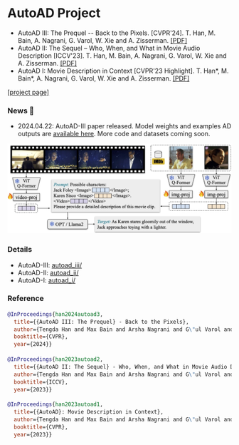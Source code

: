# AutoAD Project

* AutoAD III: The Prequel -- Back to the Pixels. [CVPR'24]. T. Han, M. Bain, A. Nagrani, G. Varol, W. Xie and A. Zisserman. [[PDF]](https://www.robots.ox.ac.uk/~vgg/publications/2024/Han24/han24.pdf)
* AutoAD II: The Sequel – Who, When, and What in Movie Audio Description [ICCV'23]. T. Han, M. Bain, A. Nagrani, G. Varol, W. Xie and A. Zisserman. [[PDF]](https://www.robots.ox.ac.uk/~vgg/publications/2023/Han23a/han23a.pdf)
* AutoAD I: Movie Description in Context [CVPR'23 Highlight]. T. Han*, M. Bain*, A. Nagrani, G. Varol, W. Xie and A. Zisserman. [[PDF]](https://www.robots.ox.ac.uk/~vgg/publications/2023/Han23/han23.pdf)

[[project page]](https://www.robots.ox.ac.uk/~vgg/research/autoad/)

### News :mega:
* 2024.04.22: AutoAD-III paper released. Model weights and examples AD outputs are [available here](autoad_iii/). More code and datasets coming soon.


<img src="asset/v3_figure.jpg" width="600">


### Details
* AutoAD-III: [autoad_iii/](autoad_iii/)
* AutoAD-II: [autoad_ii/](autoad_ii/)
* AutoAD-I: [autoad_i/](autoad_i/)


### Reference
```bibtex
@InProceedings{han2024autoad3,
  title={{AutoAD III: The Prequel} - Back to the Pixels},  
  author={Tengda Han and Max Bain and Arsha Nagrani and G\"ul Varol and Weidi Xie and Andrew Zisserman},  
  booktitle={CVPR},  
  year={2024}}

@InProceedings{han2023autoad2,
  title={{AutoAD II: The Sequel} - Who, When, and What in Movie Audio Description},  
  author={Tengda Han and Max Bain and Arsha Nagrani and G\"ul Varol and Weidi Xie and Andrew Zisserman},  
  booktitle={ICCV},  
  year={2023}}

@InProceedings{han2023autoad1,
  title={{AutoAD}: Movie Description in Context},  
  author={Tengda Han and Max Bain and Arsha Nagrani and G\"ul Varol and Weidi Xie and Andrew Zisserman},  
  booktitle={CVPR},  
  year={2023}}
```

